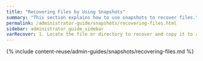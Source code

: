 ```yaml
---
title: "Recovering Files by Using Snapshots"
summary: "This section explains how to use snapshots to recover files."
permalink: /administrator-guide/snapshots/recovering-files.html
sidebar: administrator_guide_sidebar
varRecover: 1. Locate the file or directory to recover and copy it to a new location.
---
```


{% include content-reuse/admin-guides/snapshots/recovering-files.md %}

